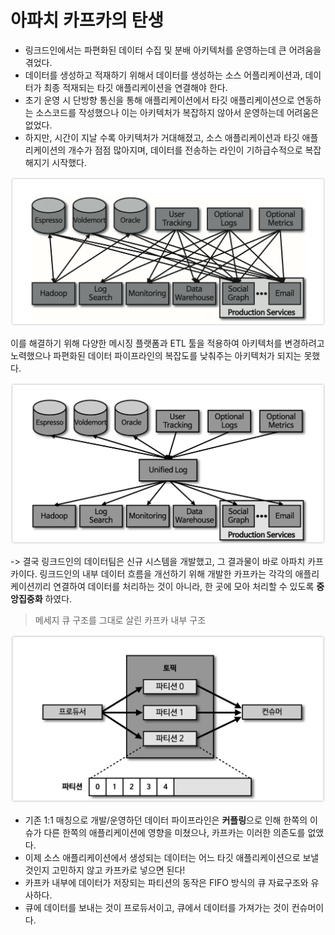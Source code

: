 # 아파치 카프카의 탄생

- 링크드인에서는 파편화된 데이터 수집 및 분배 아키텍처를 운영하는데 큰 어려움을 겪었다.
- 데이터를 생성하고 적재하기 위해서 데이터를 생성하는 소스 어플리케이션과, 데이터가 최종 적재되는 타깃 애플리케이션을 연결해야 한다.
- 초기 운영 시 단방향 통신을 통해 애플리케이션에서 타깃 애플리케이션으로 연동하는 소스코드를 작성했으나 이는 아키텍처가 복잡하지 않아서 운영하는데 어려움은 없었다.
- 하지만, 시간이 지날 수록 아키텍처가 거대해졌고, 소스 애플리케이션과 타깃 애플리케이션의 개수가 점점 많아지며, 데이터를 전송하는 라인이 기하급수적으로 복잡해지기 시작했다.

![](/images/2022-06-04-04-33-16.png)

이를 해결하기 위해 다양한 메시징 플랫폼과 ETL 툴을 적용하여 아키텍처를 변경하려고 노력했으나 파편화된 데이터 파이프라인의 복잡도를 낮춰주는 아키텍처가 되지는 못했다.

![](/images/2022-06-04-04-33-30.png)

-> 결국 링크드인의 데이터팀은 신규 시스템을 개발했고, 그 결과물이 바로 아파치 카프카이다.
링크드인의 내부 데이터 흐름을 개선하기 위해 개발한 카프카는 각각의 애플리케이션끼리 연결하여 데이터를 처리하는 것이 아니라, 한 곳에 모아 처리할 수 있도록 **중앙집중화** 하였다.


> 메세지 큐 구조를 그대로 살린 카프카 내부 구조

![](/images/2022-06-04-04-33-46.png)

- 기존 1:1 매칭으로 개발/운영하던 데이터 파이프라인은 **커플링**으로 인해 한쪽의 이슈가 다른 한쪽의 애플리케이션에 영향을 미쳤으나, 카프카는 이러한 의존도를 없앴다.
- 이제 소스 애플리케이션에서 생성되는 데이터는 어느 타깃 애플리케이션으로 보낼 것인지 고민하지 않고 카프카로 넣으면 된다!
- 카프카 내부에 데이터가 저장되는 파티션의 동작은 FIFO 방식의 큐 자료구조와 유사하다.
- 큐에 데이터를 보내는 것이 프로듀서이고, 큐에서 데이터를 가져가는 것이 컨슈머이다.


